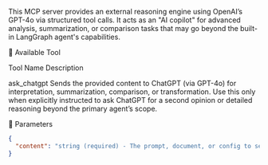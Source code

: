 This MCP server provides an external reasoning engine using OpenAI’s GPT-4o via structured tool calls. It acts as an "AI copilot" for advanced analysis, summarization, or comparison tasks that may go beyond the built-in LangGraph agent's capabilities.

📌 Available Tool

Tool Name	Description

ask_chatgpt	Sends the provided content to ChatGPT (via GPT-4o) for interpretation, summarization, comparison, or transformation. Use this only when explicitly instructed to ask ChatGPT for a second opinion or detailed reasoning beyond the primary agent’s scope.

🔧 Parameters
```json
{
  "content": "string (required) - The prompt, document, or config to send to ChatGPT"
}
```